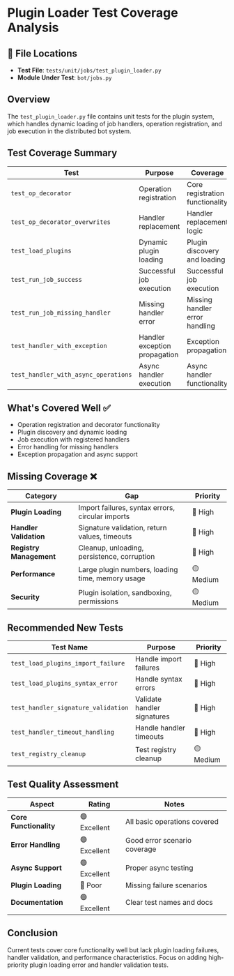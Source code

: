 # Plugin Loader Test Coverage Analysis

## 📍 File Locations
- **Test File**: `tests/unit/jobs/test_plugin_loader.py`
- **Module Under Test**: `bot/jobs.py`

## Overview
The `test_plugin_loader.py` file contains unit tests for the plugin system, which handles dynamic loading of job handlers, operation registration, and job execution in the distributed bot system.

## Test Coverage Summary

| Test | Purpose | Coverage | Status |
|------|---------|----------|---------|
| `test_op_decorator` | Operation registration | Core registration functionality | ✅ Well covered |
| `test_op_decorator_overwrites` | Handler replacement | Handler replacement logic | ✅ Well covered |
| `test_load_plugins` | Dynamic plugin loading | Plugin discovery and loading | ✅ Well covered |
| `test_run_job_success` | Successful job execution | Successful job execution | ✅ Well covered |
| `test_run_job_missing_handler` | Missing handler error | Missing handler error handling | ✅ Well covered |
| `test_handler_with_exception` | Handler exception propagation | Exception propagation | ✅ Well covered |
| `test_handler_with_async_operations` | Async handler execution | Async handler functionality | ✅ Well covered |

## What's Covered Well ✅
- Operation registration and decorator functionality
- Plugin discovery and dynamic loading
- Job execution with registered handlers
- Error handling for missing handlers
- Exception propagation and async support

## Missing Coverage ❌

| Category | Gap | Priority |
|----------|-----|----------|
| **Plugin Loading** | Import failures, syntax errors, circular imports | 🔴 High |
| **Handler Validation** | Signature validation, return values, timeouts | 🔴 High |
| **Registry Management** | Cleanup, unloading, persistence, corruption | 🔴 High |
| **Performance** | Large plugin numbers, loading time, memory usage | 🟡 Medium |
| **Security** | Plugin isolation, sandboxing, permissions | 🟡 Medium |

## Recommended New Tests

| Test Name | Purpose | Priority |
|-----------|---------|----------|
| `test_load_plugins_import_failure` | Handle import failures | 🔴 High |
| `test_load_plugins_syntax_error` | Handle syntax errors | 🔴 High |
| `test_handler_signature_validation` | Validate handler signatures | 🔴 High |
| `test_handler_timeout_handling` | Handle handler timeouts | 🔴 High |
| `test_registry_cleanup` | Test registry cleanup | 🟡 Medium |

## Test Quality Assessment

| Aspect | Rating | Notes |
|--------|--------|-------|
| **Core Functionality** | 🟢 Excellent | All basic operations covered |
| **Error Handling** | 🟢 Excellent | Good error scenario coverage |
| **Async Support** | 🟢 Excellent | Proper async testing |
| **Plugin Loading** | 🔴 Poor | Missing failure scenarios |
| **Documentation** | 🟢 Excellent | Clear test names and docs |

## Conclusion
Current tests cover core functionality well but lack plugin loading failures, handler validation, and performance characteristics. Focus on adding high-priority plugin loading error and handler validation tests.
